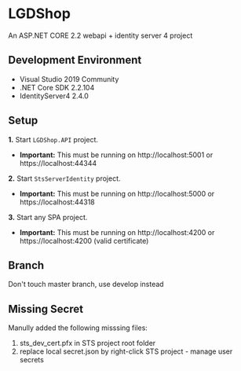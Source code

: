 # LGDShop
An ASP.NET CORE 2.2 webapi + identity server 4 project

## Development Environment
- Visual Studio 2019 Community
- .NET Core SDK 2.2.104 
- IdentityServer4 2.4.0

## Setup

**1.** Start `LGDShop.API` project.
  - **Important:** This must be running on http://localhost:5001 or https://localhost:44344

**2.** Start `StsServerIdentity` project.
  - **Important:** This must be running on http://localhost:5000 or https://localhost:44318

**3.** Start any SPA project.
  - **Important:** This must be running on http://localhost:4200 or https://localhost:4200 (valid certificate)
  
## Branch

Don't touch master branch, use develop instead 

## Missing Secret

Manully added the following misssing files: 
1. sts_dev_cert.pfx in STS project root folder 
2. replace local secret.json by right-click STS project - manage user secrets


